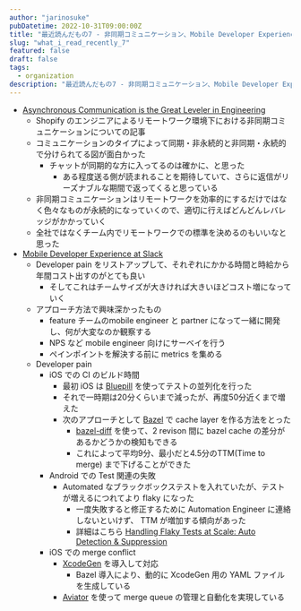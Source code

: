 ```yaml
---
author: "jarinosuke"
pubDatetime: 2022-10-31T09:00:00Z
title: "最近読んだもの7 - 非同期コミュニケーション、Mobile Developer Experience"
slug: "what_i_read_recently_7"
featured: false
draft: false
tags:
  - organization
description: "最近読んだもの7 - 非同期コミュニケーション、Mobile Developer Experienceについて"
---
```

- [Asynchronous Communication is the Great Leveler in Engineering](https://shopify.engineering/asynchronous-communication-shopify-engineering)
	- Shopify のエンジニアによるリモートワーク環境下における非同期コミュニケーションについての記事
	- コミュニケーションのタイプによって同期・非永続的と非同期・永続的で分けられてる図が面白かった
		- チャットが同期的な方に入ってるのは確かに、と思った
			- ある程度送る側が読まれることを期待していて、さらに返信がリーズナブルな期間で返ってくると思っている
	- 非同期コミュニケーションはリモートワークを効率的にするだけではなく色々なものが永続的になっていくので、適切に行えばどんどんレバレッジがかかっていく
	- 全社ではなくチーム内でリモートワークでの標準を決めるのもいいなと思った
- [Mobile Developer Experience at Slack](https://slack.engineering/mobile-developer-experience-at-slack/)
	- Developer pain をリストアップして、それぞれにかかる時間と時給から年間コスト出すのがとても良い
		- そしてこれはチームサイズが大きければ大きいほどコスト増になっていく
	- アプローチ方法で興味深かったもの　
		- feature チームのmobile engineer と partner になって一緒に開発し、何が大変なのか観察する
		- NPS など mobile engineer 向けにサーベイを行う
		- ペインポイントを解決する前に metrics を集める
	- Developer pain
		- iOS での CI のビルド時間
			- 最初 iOS は [Bluepill](https://github.com/MobileNativeFoundation/bluepill) を使ってテストの並列化を行った
			- それで一時期は20分くらいまで減ったが、再度50分近くまで増えた
			- 次のアプローチとして [Bazel](https://bazel.build) で cache layer を作る方法をとった
				- [bazel-diff](https://github.com/Tinder/bazel-diff) を使って、2 revison 間に bazel cache の差分があるかどうかの検知もできる
				- これによって平均9分、最小だと4.5分のTTM(Time to merge) まで下げることができた
		- Android での Test 関連の失敗
			- Automated なブラックボックステストを入れていたが、テストが増えるにつれてより flaky になった
				- 一度失敗すると修正するために Automation Engineer に連絡しないといけず、 TTM が増加する傾向があった
				- 詳細はこちら [Handling Flaky Tests at Scale: Auto Detection & Suppression](https://slack.engineering/handling-flaky-tests-at-scale-auto-detection-suppression/)
		- iOS での merge conflict
			- [XcodeGen](https://github.com/yonaskolb/XcodeGen) を導入して対応
				- Bazel 導入により、動的に XcodeGen 用の YAML ファイルを生成している
			- [Aviator](https://docs.aviator.co) を使って merge queue の管理と自動化を実現している
